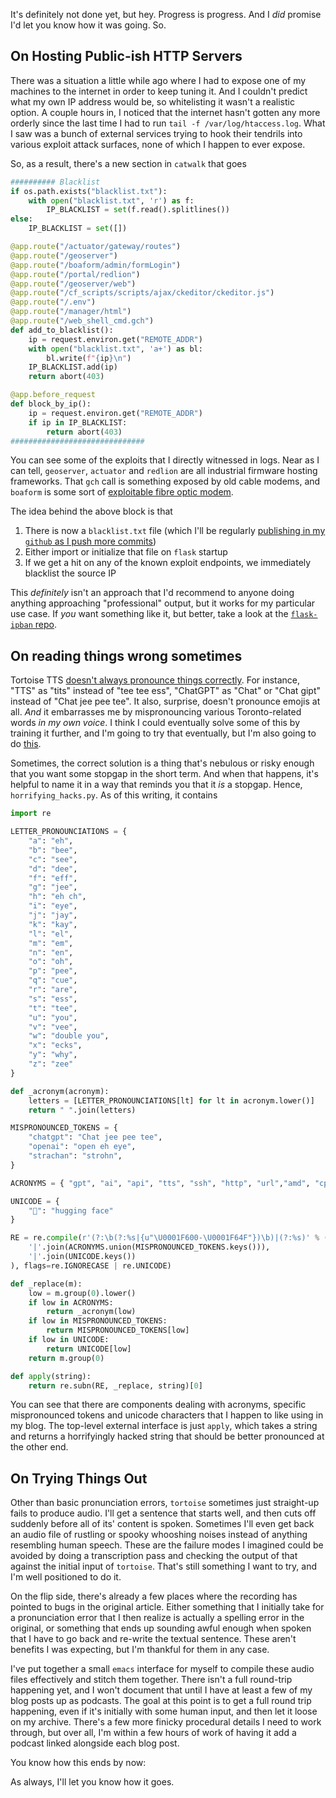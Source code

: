 It's definitely not done yet, but hey. Progress is progress. And I _did_ promise I'd let you know how it was going. So.

## On Hosting Public-ish HTTP Servers

There was a situation a little while ago where I had to expose one of my machines to the internet in order to keep tuning it. And I couldn't predict what my own IP address would be, so whitelisting it wasn't a realistic option. A couple hours in, I noticed that the internet hasn't gotten any more orderly since the last time I had to run `tail -f /var/log/htaccess.log`. What I saw was a bunch of external services trying to hook their tendrils into various exploit attack surfaces, none of which I happen to ever expose.

So, as a result, there's a new section in `catwalk` that goes

```python
########## Blacklist
if os.path.exists("blacklist.txt"):
    with open("blacklist.txt", 'r') as f:
        IP_BLACKLIST = set(f.read().splitlines())
else:
    IP_BLACKLIST = set([])

@app.route("/actuator/gateway/routes")
@app.route("/geoserver")
@app.route("/boaform/admin/formLogin")
@app.route("/portal/redlion")
@app.route("/geoserver/web")
@app.route("/cf_scripts/scripts/ajax/ckeditor/ckeditor.js")
@app.route("/.env")
@app.route("/manager/html")
@app.route("/web_shell_cmd.gch")
def add_to_blacklist():
    ip = request.environ.get("REMOTE_ADDR")
    with open("blacklist.txt", 'a+') as bl:
        bl.write(f"{ip}\n")
    IP_BLACKLIST.add(ip)
    return abort(403)

@app.before_request
def block_by_ip():
    ip = request.environ.get("REMOTE_ADDR")
    if ip in IP_BLACKLIST:
        return abort(403)
##############################
```

You can see some of the exploits that I directly witnessed in logs. Near as I can tell, `geoserver`, `actuator` and `redlion` are all industrial firmware hosting frameworks. That `gch` call is something exposed by old cable modems, and `boaform` is some sort of [exploitable fibre optic modem](https://webmasters.stackexchange.com/questions/137142/vulnerability-in-boaform-admin-formlogin).

The idea behind the above block is that

1. There is now a `blacklist.txt` file (which I'll be regularly [publishing in my `github` as I push more commits](https://github.com/inaimathi/catwalk/blob/master/blacklist.txt))
2. Either import or initialize that file on `flask` startup
3. If we get a hit on any of the known exploit endpoints, we immediately blacklist the source IP

This _definitely_ isn't an approach that I'd recommend to anyone doing anything approaching "professional" output, but it works for my particular use case. If _you_ want something like it, but better, take a look at the [`flask-ipban` repo](https://github.com/Martlark/flask-ipban).

## On reading things wrong sometimes

Tortoise TTS [doesn't always pronounce things correctly](https://github.com/neonbjb/tortoise-tts/issues/392). For instance, "TTS" as "tits" instead of "tee tee ess", "ChatGPT" as "Chat" or "Chat gipt" instead of "Chat jee pee tee". It also, surprise, doesn't pronounce emojis at all. _And_ it embarrasses me by mispronouncing various Toronto-related words _in my own voice_. I think I could eventually solve some of this by training it further, and I'm going to try that eventually, but I'm also going to do [this](https://github.com/inaimathi/catwalk/blob/master/blogcast/horrifying_hacks.py).

Sometimes, the correct solution is a thing that's nebulous or risky enough that you want some stopgap in the short term. And when that happens, it's helpful to name it in a way that reminds you that it _is_ a stopgap. Hence, `horrifying_hacks.py`. As of this writing, it contains

```python
import re

LETTER_PRONOUNCIATIONS = {
    "a": "eh",
    "b": "bee",
    "c": "see",
    "d": "dee",
    "f": "eff",
    "g": "jee",
    "h": "eh ch",
    "i": "eye",
    "j": "jay",
    "k": "kay",
    "l": "el",
    "m": "em",
    "n": "en",
    "o": "oh",
    "p": "pee",
    "q": "cue",
    "r": "are",
    "s": "ess",
    "t": "tee",
    "u": "you",
    "v": "vee",
    "w": "double you",
    "x": "ecks",
    "y": "why",
    "z": "zee"
}

def _acronym(acronym):
    letters = [LETTER_PRONOUNCIATIONS[lt] for lt in acronym.lower()]
    return " ".join(letters)

MISPRONOUNCED_TOKENS = {
    "chatgpt": "Chat jee pee tee",
    "openai": "open eh eye",
    "strachan": "strohn",
}

ACRONYMS = { "gpt", "ai", "api", "tts", "ssh", "http", "url","amd", "cpu", "tldr", "lts" }

UNICODE = {
    "🤗": "hugging face"
}

RE = re.compile(r'(?:\b(?:%s|{u"\U0001F600-\U0001F64F"})\b)|(?:%s)' % (
    '|'.join(ACRONYMS.union(MISPRONOUNCED_TOKENS.keys())),
    '|'.join(UNICODE.keys())
), flags=re.IGNORECASE | re.UNICODE)

def _replace(m):
    low = m.group(0).lower()
    if low in ACRONYMS:
        return _acronym(low)
    if low in MISPRONOUNCED_TOKENS:
        return MISPRONOUNCED_TOKENS[low]
    if low in UNICODE:
        return UNICODE[low]
    return m.group(0)

def apply(string):
    return re.subn(RE, _replace, string)[0]
```

You can see that there are components dealing with acronyms, specific mispronounced tokens and unicode characters that I happen to like using in my blog. The top-level external interface is just `apply`, which takes a string and returns a horrifyingly hacked string that should be better pronounced at the other end.


## On Trying Things Out

Other than basic pronunciation errors, `tortoise` sometimes just straight-up fails to produce audio. I'll get a sentence that starts well, and then cuts off suddenly before all of its' content is spoken. Sometimes I'll even get back an audio file of rustling or spooky whooshing noises instead of anything resembling human speech. These are the failure modes I imagined could be avoided by doing a transcription pass and checking the output of that against the initial input of `tortoise`. That's still something I want to try, and I'm well positioned to do it.

On the flip side, there's already a few places where the recording has pointed to bugs in the original article. Either something that I initially take for a pronunciation error that I then realize is actually a spelling error in the original, or something that ends up sounding awful enough when spoken that I have to go back and re-write the textual sentence. These aren't benefits I was expecting, but I'm thankful for them in any case.

I've put together a small `emacs` interface for myself to compile these audio files effectively and stitch them together. There isn't a full round-trip happening yet, and I won't document that until I have at least a few of my blog posts up as podcasts. The goal at this point is to get a full round trip happening, even if it's initially with some human input, and then let it loose on my archive. There's a few more finicky procedural details I need to work through, but over all, I'm within a few hours of work of having it add a podcast linked alongside each blog post.

You know how this ends by now:

As always, I'll let you know how it goes.
